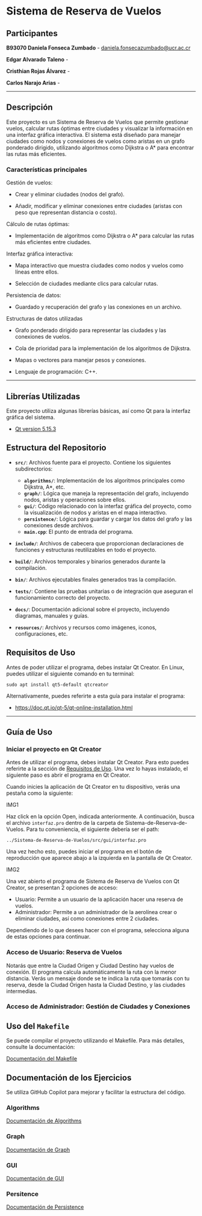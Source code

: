 # Sistema de Reserva de Vuelos

## Participantes 
**B93070 Daniela Fonseca Zumbado** - daniela.fonsecazumbado@ucr.ac.cr

**Edgar Alvarado Taleno** - 

**Cristhian Rojas Álvarez** - 

**Carlos Narajo Arias** - 

---
## Descripción

Este proyecto es un Sistema de Reserva de Vuelos que permite gestionar vuelos, calcular rutas óptimas entre ciudades y visualizar la información en una interfaz gráfica interactiva. El sistema está diseñado para manejar ciudades como nodos y conexiones de vuelos como aristas en un grafo ponderado dirigido, utilizando algoritmos como Dijkstra o A* para encontrar las rutas más eficientes.

### Características principales
Gestión de vuelos:

* Crear y eliminar ciudades (nodos del grafo).

* Añadir, modificar y eliminar conexiones entre ciudades (aristas con peso que representan distancia o costo).

Cálculo de rutas óptimas:

* Implementación de algoritmos como Dijkstra o A* para calcular las rutas más eficientes entre ciudades.

Interfaz gráfica interactiva:

* Mapa interactivo que muestra ciudades como nodos y vuelos como líneas entre ellos.

* Selección de ciudades mediante clics para calcular rutas.

Persistencia de datos:

* Guardado y recuperación del grafo y las conexiones en un archivo.
  
Estructuras de datos utilizadas
* Grafo ponderado dirigido para representar las ciudades y las conexiones de vuelos.

* Cola de prioridad para la implementación de los algoritmos de Dijkstra.

* Mapas o vectores para manejar pesos y conexiones.

* Lenguaje de programación: C++.

---

## Librerías Utilizadas

Este proyecto utiliza algunas librerías básicas, así como Qt para la interfaz gráfica del sistema.

- [Qt version 5.15.3](https://doc.qt.io/qt-5/index.html)

## Estructura del Repositorio

- **`src/`**: Archivos fuente para el proyecto. Contiene los siguientes subdirectorios:
  - **`algorithms/`**: Implementación de los algoritmos principales como Dijkstra, A*, etc.
  - **`graph/`**: Lógica que maneja la representación del grafo, incluyendo nodos, aristas y operaciones sobre ellos.
  - **`gui/`**: Código relacionado con la interfaz gráfica del proyecto, como la visualización de nodos y aristas en el mapa interactivo.
  - **`persistence/`**: Lógica para guardar y cargar los datos del grafo y las conexiones desde archivos.
  - **`main.cpp`**: El punto de entrada del programa.

- **`include/`**: Archivos de cabecera que proporcionan declaraciones de funciones y estructuras reutilizables en todo el proyecto.

- **`build/`**: Archivos temporales y binarios generados durante la compilación.

- **`bin/`**: Archivos ejecutables finales generados tras la compilación.

- **`tests/`**: Contiene las pruebas unitarias o de integración que aseguran el funcionamiento correcto del proyecto.

- **`docs/`**: Documentación adicional sobre el proyecto, incluyendo diagramas, manuales y guías.

- **`resources/`**: Archivos y recursos como imágenes, iconos, configuraciones, etc.

## Requisitos de Uso

Antes de poder utilizar el programa, debes instalar Qt Creator. En Linux, puedes utilizar el siguiente comando en tu terminal:

```console
sudo apt install qt5-default qtcreator
```

Alternativamente, puedes referirte a esta guía para instalar el programa:

- https://doc.qt.io/qt-5/qt-online-installation.html

---

## Guía de Uso

### Iniciar el proyecto en Qt Creator

Antes de utilizar el programa, debes instalar Qt Creator. Para esto puedes referirte a la sección de [Requisitos de Uso](Sistema-de-Reserva-de-Vuelos). Una vez lo hayas instalado, el siguiente paso es abrir el programa en Qt Creator.

Cuando inicies la aplicación de Qt Creator en tu dispositivo, verás una pestaña como la siguiente:

IMG1

Haz click en la opción Open, indicada anteriormente. A continuación, busca el archivo `interfaz.pro` dentro de la carpeta de Sistema-de-Reserva-de-Vuelos. Para tu conveniencia, el siguiente debería ser el path:

```console
../Sistema-de-Reserva-de-Vuelos/src/gui/interfaz.pro
```

Una vez hecho esto, puedes iniciar el programa en el botón de reproducción que aparece abajo a la izquierda en la pantalla de Qt Creator.

IMG2

Una vez abierto el programa de Sistema de Reserva de Vuelos con Qt Creator, se presentan 2 opciones de acceso:

- Usuario: Permite a un usuario de la aplicación hacer una reserva de vuelos.
- Administrador: Permite a un administrador de la aerolínea crear o eliminar ciudades, así como conexiones entre 2 ciudades.

Dependiendo de lo que desees hacer con el programa, selecciona alguna de estas opciones para continuar.
 
### Acceso de Usuario: Reserva de Vuelos

Notarás que entre la Ciudad Origen y Ciudad Destino hay vuelos de conexión. El programa calcula automáticamente la ruta con la menor distancia. Verás un mensaje donde se te indica la ruta que tomarás con tu reserva, desde la Ciudad Origen hasta la Ciudad Destino, y las ciudades intermedias.

### Acceso de Administrador: Gestión de Ciudades y Conexiones



## Uso del `Makefile`
Se puede compilar el proyecto utilizando el Makefile. Para más detalles, consulte la documentación:

[Documentación del Makefile](docs/make.md)

## Documentación de los Ejercicios
Se utiliza GitHub Copilot para mejorar y facilitar la estructura del código.

### Algorithms
[Documentación de Algorithms](docs/algorithms.md)
### Graph
[Documentación de Graph](docs/graph.md)
### GUI
[Documentación de GUI](docs/gui.md)
### Persitence
[Documentación de Persistence](docs/persistence.md)

